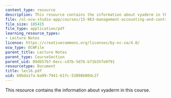```yaml
---
content_type: resource
description: This resource contains the information about vyaderm in this course.
file: /ol-ocw-studio-app/courses/15-963-management-accounting-and-control-spring-2007/60bda17aba99794161fc53898b00dc27_lec16.pdf
file_size: 185415
file_type: application/pdf
learning_resource_types:
- Lecture Notes
license: https://creativecommons.org/licenses/by-nc-sa/4.0/
ocw_type: OCWFile
parent_title: Lecture Notes
parent_type: CourseSection
parent_uid: 09db57b7-6ecc-cd7b-5d76-b71b35fe0f91
resourcetype: Document
title: lec16.pdf
uid: 60bda17a-ba99-7941-61fc-53898b00dc27
---
```

This resource contains the information about vyaderm in this course.